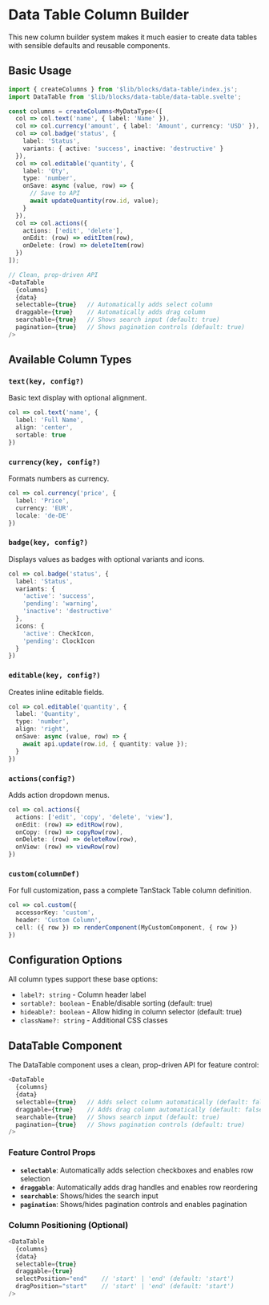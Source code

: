 # Data Table Column Builder

This new column builder system makes it much easier to create data tables with sensible defaults and reusable components.

## Basic Usage

```typescript
import { createColumns } from '$lib/blocks/data-table/index.js';
import DataTable from '$lib/blocks/data-table/data-table.svelte';

const columns = createColumns<MyDataType>([
  col => col.text('name', { label: 'Name' }),
  col => col.currency('amount', { label: 'Amount', currency: 'USD' }),
  col => col.badge('status', { 
    label: 'Status',
    variants: { active: 'success', inactive: 'destructive' }
  }),
  col => col.editable('quantity', { 
    label: 'Qty', 
    type: 'number',
    onSave: async (value, row) => {
      // Save to API
      await updateQuantity(row.id, value);
    }
  }),
  col => col.actions({
    actions: ['edit', 'delete'],
    onEdit: (row) => editItem(row),
    onDelete: (row) => deleteItem(row)
  })
]);

// Clean, prop-driven API
<DataTable 
  {columns} 
  {data}
  selectable={true}   // Automatically adds select column
  draggable={true}    // Automatically adds drag column
  searchable={true}   // Shows search input (default: true)
  pagination={true}   // Shows pagination controls (default: true)
/>
```

## Available Column Types

### `text(key, config?)`
Basic text display with optional alignment.

```typescript
col => col.text('name', { 
  label: 'Full Name', 
  align: 'center',
  sortable: true 
})
```

### `currency(key, config?)`
Formats numbers as currency.

```typescript
col => col.currency('price', { 
  label: 'Price', 
  currency: 'EUR',
  locale: 'de-DE' 
})
```

### `badge(key, config?)`
Displays values as badges with optional variants and icons.

```typescript
col => col.badge('status', { 
  label: 'Status',
  variants: { 
    'active': 'success', 
    'pending': 'warning',
    'inactive': 'destructive' 
  },
  icons: { 
    'active': CheckIcon,
    'pending': ClockIcon 
  }
})
```

### `editable(key, config?)`
Creates inline editable fields.

```typescript
col => col.editable('quantity', { 
  label: 'Quantity', 
  type: 'number',
  align: 'right',
  onSave: async (value, row) => {
    await api.update(row.id, { quantity: value });
  }
})
```



### `actions(config?)`
Adds action dropdown menus.

```typescript
col => col.actions({
  actions: ['edit', 'copy', 'delete', 'view'],
  onEdit: (row) => editRow(row),
  onCopy: (row) => copyRow(row),
  onDelete: (row) => deleteRow(row),
  onView: (row) => viewRow(row)
})
```

### `custom(columnDef)`
For full customization, pass a complete TanStack Table column definition.

```typescript
col => col.custom({
  accessorKey: 'custom',
  header: 'Custom Column',
  cell: ({ row }) => renderComponent(MyCustomComponent, { row })
})
```

## Configuration Options

All column types support these base options:
- `label?: string` - Column header label
- `sortable?: boolean` - Enable/disable sorting (default: true)
- `hideable?: boolean` - Allow hiding in column selector (default: true)
- `className?: string` - Additional CSS classes

## DataTable Component

The DataTable component uses a clean, prop-driven API for feature control:

```typescript
<DataTable 
  {columns} 
  {data}
  selectable={true}   // Adds select column automatically (default: false)
  draggable={true}    // Adds drag column automatically (default: false)  
  searchable={true}   // Shows search input (default: true)
  pagination={true}   // Shows pagination controls (default: true)
/>
```

### Feature Control Props

- **`selectable`**: Automatically adds selection checkboxes and enables row selection
- **`draggable`**: Automatically adds drag handles and enables row reordering  
- **`searchable`**: Shows/hides the search input
- **`pagination`**: Shows/hides pagination controls and enables pagination

### Column Positioning (Optional)

```typescript
<DataTable 
  {columns} 
  {data}
  selectable={true}
  draggable={true}
  selectPosition="end"    // 'start' | 'end' (default: 'start')
  dragPosition="start"    // 'start' | 'end' (default: 'start')
/>
```